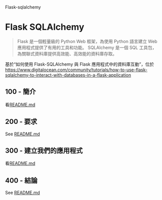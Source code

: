 Flask-sqlalchemy

# Flask SQLAlchemy

> Flask 是一個輕量級的 Python Web 框架，為使用 Python 語言建立 Web 應用程式提供了有用的工具和功能。
> SQLAlchemy 是一個 SQL 工具包，為關聯式資料庫提供高效能、高效能的資料庫存取。

基於“如何使用 Flask-SQLAlchemy 與 Flask 應用程式中的資料庫互動”，位於<https://www.digitalocean.com/community/tutorials/how-to-use-flask-sqlalchemy-to-interact-with-databases-in-a-flask-application>

## 100 - 簡介

看[README.md](./100/README.md)

## 200 - 要求

See [README.md](./200/README.md)

## 300 - 建立我們的應用程式

看[README.md](./300/README.md)

## 400 - 結論

See [README.md](./400/README.md)

